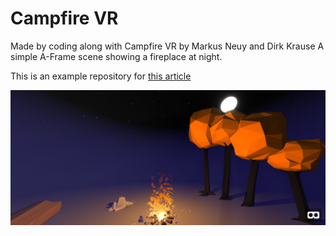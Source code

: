 # Campfire VR

Made by coding along with Campfire VR by Markus Neuy and Dirk Krause
A simple A-Frame scene showing a fireplace at night.

This is an example repository for [this article](https://medium.com/@dirkk/campfire-vr-fa654d15e92a) 


![Campfire VR](./screenshot.png "Screenshot Campfire VR")